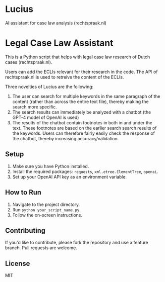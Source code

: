 # Lucius
AI assistant for case law analysis (rechtspraak.nl)

# Legal Case Law Assistant

This is a Python script that helps with legal case law research of Dutch cases (rechtspraak.nl). 

Users can add the ECLIs relevant for their research in the code. The API of rechtspraak.nl is used to retreive the content of the ECLIs. 

Three novelties of Lucius are the following:
1. The user can search for multiple keywords in the same paragraph of the content (rather than across the entire text file), thereby making the search more specific. 
2. The search results can immediately be analyzed with a chatbot (the GPT-4 model of OpenAI is used)
3. The results of the chatbot contain footnotes in both in and under the text. These footnotes are based on the earlier search search results of the keywords. Users can therefore fairly easily check the response of the chatbot, thereby increasing accuracy/validation. 

## Setup

1. Make sure you have Python installed.
2. Install the required packages: `requests`, `xml.etree.ElementTree`, `openai`.
3. Set up your OpenAI API key as an environment variable.

## How to Run

1. Navigate to the project directory.
2. Run `python your_script_name.py`.
3. Follow the on-screen instructions.

## Contributing

If you'd like to contribute, please fork the repository and use a feature branch. Pull requests are welcome.

## License

MIT
